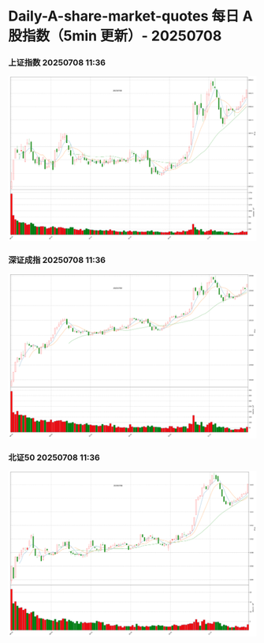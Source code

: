
# Daily-A-share-market-quotes 每日 A 股指数（5min 更新）- 20250708

### 上证指数 20250708 11:36
![](./fig/2025/7/20250708-sh000001.png)

### 深证成指 20250708 11:36
![](./fig/2025/7/20250708-sz399001.png)

### 北证50 20250708 11:36
![](./fig/2025/7/20250708-bj899050.png)
